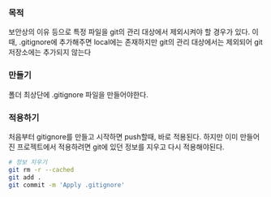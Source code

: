 ### 목적

보안상의 이유 등으로 특정 파일을 git의 관리 대상에서 제외시켜야 할 경우가 있다. 이때, .gitignore에 추가해주면 local에는 존재하지만 git의 관리 대상에서는 제외되어 git 저장소에는 추가되지 않는다

 

### 만들기

폴더 최상단에 .gitignore 파일을 만들어야한다.

 

### 적용하기

처음부터 gitignore를 만들고 시작하면 push할때, 바로 적용된다. 하지만 이미 만들어진 프로젝트에서 적용하려면 git에 있던 정보를 지우고 다시 적용해야된다.

```bash
# 정보 지우기
git rm -r --cached
git add .
git commit -m 'Apply .gitignore'
```